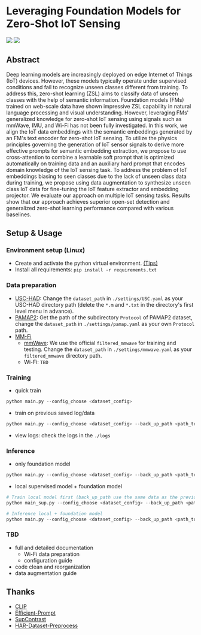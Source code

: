 # Leveraging Foundation Models for Zero-Shot IoT Sensing

[//]: # ([![]&#40;https://img.shields.io/badge/ECAI-2024-green?style=flat&#41;]&#40;https://www.ecai2024.eu/programme/accepted-papers#:~:text=and%20Odile%20Papini-,M939,-Leveraging%20Foundation%20Models&#41; )
[![](https://img.shields.io/badge/ECAI-2024-purple?style=flat)](https://www.ecai2024.eu/calls/main-track) 
[![](https://img.shields.io/badge/arXiv:2407.19893-red?style=flat)](https://arxiv.org/pdf/2407.19893)

## Abstract
Deep learning models are increasingly deployed on edge Internet of Things (IoT) devices. However, these models typically operate under supervised conditions and fail to recognize unseen classes different from training. To address this, zero-shot learning (ZSL) aims to classify data of unseen classes with the help of semantic information. Foundation models (FMs) trained on web-scale data have shown impressive ZSL capability in natural language processing and visual understanding. However, leveraging FMs' generalized knowledge for zero-shot IoT sensing using signals such as mmWave, IMU, and Wi-Fi has not been fully investigated. In this work, we align the IoT data embeddings with the semantic embeddings generated by an FM's text encoder for zero-shot IoT sensing. To utilize the physics principles governing the generation of IoT sensor signals to derive more effective prompts for semantic embedding extraction, we propose to use cross-attention to combine a learnable soft prompt that is optimized automatically on training data and an auxiliary hard prompt that encodes domain knowledge of the IoT sensing task. To address the problem of IoT embeddings biasing to seen classes due to the lack of unseen class data during training, we propose using data augmentation to synthesize unseen class IoT data for fine-tuning the IoT feature extractor and embedding projector. We evaluate our approach on multiple IoT sensing tasks. Results show that our approach achieves superior open-set detection and generalized zero-shot learning performance compared with various baselines.

## Setup & Usage
### Environment setup (Linux)
- Create and activate the python virtual environment. [(Tips)](https://stackoverflow.com/questions/43069780/how-to-create-virtual-env-with-python3)
- Install all requirements: `pip install -r requirements.txt`
### Data preparation
- [USC-HAD](https://sipi.usc.edu/had/): Change the `dataset_path` in `./settings/USC.yaml` as your USC-HAD directory path (delete the `*.m` and `*.txt` in the directory's first level menu in advance).
- [PAMAP2](https://archive.ics.uci.edu/dataset/231/pamap2+physical+activity+monitoring): Get the path of the subdirectory `Protocol` of PAMAP2 dataset, change the `dataset_path` in `./settings/pamap.yaml` as your own `Protocol` path.
- [MM-Fi](https://ntu-aiot-lab.github.io/mm-fi)
  - [mmWave](https://drive.google.com/file/d/1KxPaB2amj0mQkjhrx_1yfPQ0_s2H58tx/view?usp=drive_link): We use the official `filtered_mmwave` for training and testing. Change the `dataset_path` in `./settings/mmwave.yaml` as your `filtered_mmwave` directory path.
  - Wi-Fi: `TBD`
### Training
- quick train
```python
python main.py --config_choose <dataset_config>
```
- train on previous saved log/data
```python
python main.py --config_choose <dataset_config> --back_up_path <path_to_saved_log_or_data>
```
- view logs: check the logs in the `./logs`
### Inference
- only foundation model
```python
python main.py --config_choose <dataset_config> --back_up_path <path_to_saved_log_or_data> --test_model_path <path_to_saved_model>
```

- local supervised model + foundation model
```python
# Train local model first (back_up_path use the same data as the previous trained foundation model)
python main_sup.py --config_choose <dataset_config> --back_up_path <path_to_saved_log_or_data>

# Inference local + foundation model
python main.py --config_choose <dataset_config> --back_up_path <path_to_saved_log_or_data> --test_model_path <path_to_saved_fm_model> --local_model_path <path_to_saved_local_model>
```
### TBD
- full and detailed documentation
  - Wi-Fi data preparation
  - configuration guide
- code clean and reorganization
- data augmentation guide

## Thanks
- [CLIP](https://github.com/openai/CLIP)
- [Efficient-Prompt](https://github.com/ju-chen/Efficient-Prompt)
- [SupContrast](https://github.com/HobbitLong/SupContrast)
- [HAR-Dataset-Preprocess](https://github.com/xushige/HAR-Dataset-Preprocess)